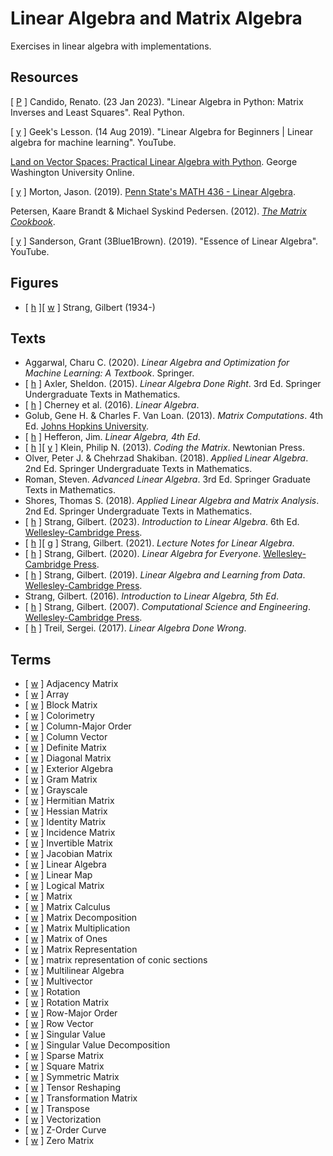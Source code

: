 # Linear Algebra and Matrix Algebra

Exercises in linear algebra with implementations.

## Resources

[ [P](https://realpython.com/python-linear-algebra/) ] Candido, Renato. (23 Jan 2023). "Linear Algebra in Python: Matrix Inverses and Least Squares". Real Python.

[ [y](https://www.youtube.com/watch?v=kZwSqZuBMGg) ] Geek's Lesson. (14 Aug 2019). "Linear Algebra for Beginners | Linear algebra for machine learning". YouTube.

[Land on Vector Spaces: Practical Linear Algebra with Python](https://github.com/engineersCode/EngComp4_landlinear). George Washington University Online.

[ [y](https://www.youtube.com/channel/UCCMgenf_ppIppEJZRBwbK_g) ] Morton, Jason. (2019). [Penn State's MATH 436 - Linear Algebra](http://jasonmorton.github.io/LinearAlgebra/).

Petersen, Kaare Brandt & Michael Syskind Pedersen. (2012). [_The Matrix Cookbook_](https://www.math.uwaterloo.ca/~hwolkowi/matrixcookbook.pdf).

[ [y](https://www.youtube.com/playlist?list=PLZHQObOWTQDPD3MizzM2xVFitgF8hE_ab) ] Sanderson, Grant (3Blue1Brown). (2019). "Essence of Linear Algebra". YouTube.

## Figures

* [ [h](https://math.mit.edu/~gs/) ][ [w](https://en.wikipedia.org/wiki/Gilbert_Strang) ] Strang, Gilbert (1934-)

## Texts

* Aggarwal, Charu C. (2020). _Linear Algebra and Optimization for Machine Learning: A Textbook_. Springer.
* [ [h](https://linear.axler.net) ] Axler, Sheldon. (2015). _Linear Algebra Done Right_. 3rd Ed. Springer Undergraduate Texts in Mathematics.
* [ [h](https://www.math.ucdavis.edu/~linear/) ] Cherney et al. (2016). _Linear Algebra_.
* Golub, Gene H. & Charles F. Van Loan. (2013). _Matrix Computations_. 4th Ed. [Johns Hopkins University](https://www.press.jhu.edu/books/title/10678/matrix-computations).
* [ [h](http://joshua.smcvt.edu/linearalgebra/#current_version) ] Hefferon, Jim. _Linear Algebra, 4th Ed_.
* [ [h](https://codingthematrix.com/) ][ [y](https://www.youtube.com/channel/UCGVa4wp8SWGFtMe6hcdpHlg/playlists) ] Klein, Philip N. (2013). _Coding the Matrix_. Newtonian Press.
* Olver, Peter J. & Chehrzad Shakiban. (2018). _Applied Linear Algebra_. 2nd Ed. Springer Undergraduate Texts in Mathematics.
* Roman, Steven. _Advanced Linear Algebra_. 3rd Ed. Springer Graduate Texts in Mathematics.
* Shores, Thomas S. (2018). _Applied Linear Algebra and Matrix Analysis_. 2nd Ed. Springer Undergraduate Texts in Mathematics.
* [ [h](https://math.mit.edu/~gs/linearalgebra/) ] Strang, Gilbert. (2023). _Introduction to Linear Algebra_. 6th Ed. [Wellesley-Cambridge Press](https://www.wellesleycambridge.com/).
* [ [h](https://math.mit.edu/~gs/LectureNotes/) ][ [g](https://github.com/kenjihiranabe/The-Art-of-Linear-Algebra/tree/main) ] Strang, Gilbert. (2021). _Lecture Notes for Linear Algebra_.
* [ [h](https://math.mit.edu/~gs/everyone/) ] Strang, Gilbert. (2020). _Linear Algebra for Everyone_. [Wellesley-Cambridge Press](https://www.wellesleycambridge.com/).
* [ [h](https://math.mit.edu/~gs/learningfromdata/) ] Strang, Gilbert. (2019). _Linear Algebra and Learning from Data_. [Wellesley-Cambridge Press](https://www.wellesleycambridge.com/).
* Strang, Gilbert. (2016). _Introduction to Linear Algebra, 5th Ed_.
* [ [h](https://math.mit.edu/~gs/cse/) ] Strang, Gilbert. (2007). _Computational Science and Engineering_. [Wellesley-Cambridge Press](https://www.wellesleycambridge.com/).
* [ [h](https://sites.google.com/a/brown.edu/sergei-treil-homepage/linear-algebra-done-wrong) ] Treil, Sergei. (2017). _Linear Algebra Done Wrong_.

## Terms

* [ [w](https://en.wikipedia.org/wiki/Adjacency_matrix) ] Adjacency Matrix
* [ [w](https://en.wikipedia.org/wiki/Array_(data_structure)) ] Array
* [ [w](https://en.wikipedia.org/wiki/Block_matrix) ] Block Matrix
* [ [w](https://en.wikipedia.org/wiki/Colorimetry) ] Colorimetry
* [ [w](https://en.wikipedia.org/wiki/Row-_and_column-major_order) ] Column-Major Order
* [ [w](https://en.wikipedia.org/wiki/Row_and_column_vectors) ] Column Vector
* [ [w](https://en.wikipedia.org/wiki/Definite_matrix) ] Definite Matrix
* [ [w](https://en.wikipedia.org/wiki/Diagonal_matrix) ] Diagonal Matrix
* [ [w](https://en.wikipedia.org/wiki/Exterior_algebra) ] Exterior Algebra
* [ [w](https://en.wikipedia.org/wiki/Gram_matrix) ] Gram Matrix
* [ [w](https://en.wikipedia.org/wiki/Grayscale#Colorimetric_(perceptual_luminance-reserving)_conversion_to_grayscale) ] Grayscale
* [ [w](https://en.wikipedia.org/wiki/Hermitian_matrix) ] Hermitian Matrix
* [ [w](https://en.wikipedia.org/wiki/Hessian_matrix) ] Hessian Matrix
* [ [w](https://en.wikipedia.org/wiki/Identity_matrix) ] Identity Matrix
* [ [w](https://en.wikipedia.org/wiki/Incidence_matrix) ] Incidence Matrix
* [ [w](https://en.wikipedia.org/wiki/Invertible_matrix) ] Invertible Matrix
* [ [w](https://en.wikipedia.org/wiki/Jacobian_matrix_and_determinant) ] Jacobian Matrix
* [ [w](https://en.wikipedia.org/wiki/Linear_algebra) ] Linear Algebra
* [ [w](https://en.wikipedia.org/wiki/Linear_map) ] Linear Map
* [ [w](https://en.wikipedia.org/wiki/Logical_matrix) ] Logical Matrix
* [ [w](https://en.wikipedia.org/wiki/Matrix_(mathematics)) ] Matrix
* [ [w](https://en.wikipedia.org/wiki/Matrix_calculus) ] Matrix Calculus
* [ [w](https://en.wikipedia.org/wiki/Matrix_decomposition) ] Matrix Decomposition
* [ [w](https://en.wikipedia.org/wiki/Matrix_multiplication) ] Matrix Multiplication
* [ [w](https://en.wikipedia.org/wiki/Matrix_of_ones) ] Matrix of Ones
* [ [w](https://en.wikipedia.org/wiki/Matrix_representation) ] Matrix Representation
* [ [w](https://en.wikipedia.org/wiki/Matrix_representation_of_conic_sections) ] matrix representation of conic sections
* [ [w](https://en.wikipedia.org/wiki/Multilinear_algebra) ] Multilinear Algebra
* [ [w](https://en.wikipedia.org/wiki/Multivector) ] Multivector
* [ [w](https://en.wikipedia.org/wiki/Rotation_(mathematics)) ] Rotation
* [ [w](https://en.wikipedia.org/wiki/Rotation_matrix) ] Rotation Matrix
* [ [w](https://en.wikipedia.org/wiki/Row-_and_column-major_order) ] Row-Major Order
* [ [w](https://en.wikipedia.org/wiki/Row_and_column_vectors) ] Row Vector
* [ [w](https://en.wikipedia.org/wiki/Singular_value) ] Singular Value
* [ [w](https://en.wikipedia.org/wiki/Singular_value_decomposition) ] Singular Value Decomposition
* [ [w](https://en.wikipedia.org/wiki/Sparse_matrix) ] Sparse Matrix
* [ [w](https://en.wikipedia.org/wiki/Square_matrix) ] Square Matrix
* [ [w](https://en.wikipedia.org/wiki/Symmetric_matrix) ] Symmetric Matrix
* [ [w](https://en.wikipedia.org/wiki/Tensor_reshaping) ] Tensor Reshaping
* [ [w](https://en.wikipedia.org/wiki/Transformation_matrix) ] Transformation Matrix
* [ [w](https://en.wikipedia.org/wiki/Transpose) ] Transpose
* [ [w](https://en.wikipedia.org/wiki/Vectorization_(mathematics)) ] Vectorization
* [ [w](https://en.wikipedia.org/wiki/Z-order_curve) ] Z-Order Curve
* [ [w](https://en.wikipedia.org/wiki/Zero_matrix) ] Zero Matrix